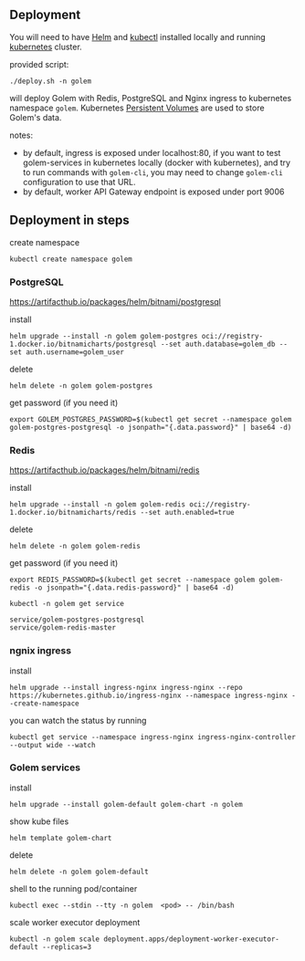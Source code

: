 ## Deployment

You will need to have [Helm](https://helm.sh/docs/intro/quickstart/) and [kubectl](https://kubernetes.io/docs/tasks/tools/) installed locally
and running [kubernetes](https://kubernetes.io/docs/concepts/overview/) cluster.

provided script:

```shell
./deploy.sh -n golem
```

will deploy Golem with Redis, PostgreSQL and Nginx ingress to kubernetes namespace `golem`. Kubernetes [Persistent Volumes](https://kubernetes.io/docs/concepts/storage/persistent-volumes/) are used to store Golem's data.

notes:
* by default, ingress is exposed under localhost:80, if you want to test golem-services in kubernetes locally (docker with kubernetes),
  and try to run commands with `golem-cli`, you may need to change `golem-cli` configuration to use that URL.
* by default, worker API Gateway endpoint is exposed under port 9006

## Deployment in steps

create namespace

```shell
kubectl create namespace golem
```

### PostgreSQL

https://artifacthub.io/packages/helm/bitnami/postgresql

install
```shell
helm upgrade --install -n golem golem-postgres oci://registry-1.docker.io/bitnamicharts/postgresql --set auth.database=golem_db --set auth.username=golem_user
```

delete
```shell
helm delete -n golem golem-postgres
```

get password (if you need it)
```shell
export GOLEM_POSTGRES_PASSWORD=$(kubectl get secret --namespace golem golem-postgres-postgresql -o jsonpath="{.data.password}" | base64 -d)
```

### Redis

https://artifacthub.io/packages/helm/bitnami/redis

install
```shell
helm upgrade --install -n golem golem-redis oci://registry-1.docker.io/bitnamicharts/redis --set auth.enabled=true
```

delete
```shell
helm delete -n golem golem-redis
```

get password (if you need it)

```shell
export REDIS_PASSWORD=$(kubectl get secret --namespace golem golem-redis -o jsonpath="{.data.redis-password}" | base64 -d)
```

```shell
kubectl -n golem get service

service/golem-postgres-postgresql
service/golem-redis-master
```

### ngnix ingress

install
```shell
helm upgrade --install ingress-nginx ingress-nginx --repo https://kubernetes.github.io/ingress-nginx --namespace ingress-nginx --create-namespace
```

you can watch the status by running

```shell
kubectl get service --namespace ingress-nginx ingress-nginx-controller --output wide --watch
```

### Golem services

install
```shell
helm upgrade --install golem-default golem-chart -n golem
```

show kube files
```shell
helm template golem-chart
```

delete
```shell
helm delete -n golem golem-default
```

shell to the running pod/container
```shell
kubectl exec --stdin --tty -n golem  <pod> -- /bin/bash
```

scale worker executor deployment
```shell
kubectl -n golem scale deployment.apps/deployment-worker-executor-default --replicas=3
```
